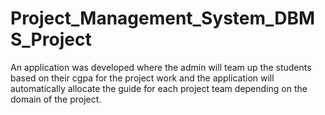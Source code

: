 # Project_Management_System_DBMS_Project
An application was developed where the admin will team up the students based on their cgpa for the project work and the application will automatically allocate the guide for each project team depending on the domain of the project.
